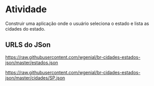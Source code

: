 # Atividade

Construir uma aplicação onde o usuário seleciona o estado e lista as cidades do estado.

## URLS do JSon

https://raw.githubusercontent.com/wgenial/br-cidades-estados-json/master/estados.json

https://raw.githubusercontent.com/wgenial/br-cidades-estados-json/master/cidades/SP.json